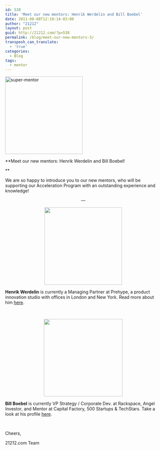 ```yaml
---
id: 538
title: 'Meet our new mentors: Henrik Werdelin and Bill Boebel'
date: 2011-08-08T12:10:14-03:00
author: "21212"
layout: post
guid: http://21212.com/?p=538
permalink: /blog/meet-our-new-mentors-3/
transposh_can_translate:
  - 'true'
categories:
  - Blog
tags:
  - mentor
---
```

<img class="aligncenter" src="{{ site.url }}/assets/wp-content/uploads/2011/07/super-mentor.png" alt="super-mentor" width="250" height="250" />

**Meet our new mentors: Henrik Werdelin and Bill Boebel!

**

We are so happy to introduce you to our new mentors, who will be supporting our Acceleration Program with an outstanding experience and knowledge!

<!--more ..are you curious? Meet them now!-->

<p style="text-align: center">
  &#8212;
</p>

<p style="text-align: center">
  <img class="aligncenter size-full wp-image-500" src="{{ site.url }}/assets/wp-content/uploads/2011/07/henrik-werdelin-e1312137978630.jpeg" alt="" width="250" height="250" srcset="{{ site.url }}/assets/wp-content/uploads/2011/07/henrik-werdelin-e1312137978630.jpeg 250w, {{ site.url }}/assets/wp-content/uploads/2011/07/henrik-werdelin-e1312137978630-150x150.jpeg 150w" sizes="(max-width: 250px) 100vw, 250px" />
</p>

**Henrik Werdelin** is currently a Managing Partner at Prehype, a product innovation studio with offices in London and New York. Read more about him [here](http://21212.com/team/henrik-werdelin/ "Henrik Werdelin").

&nbsp;

<p style="text-align: center">
  <img class="aligncenter size-full wp-image-506" src="{{ site.url }}/assets/wp-content/uploads/2011/07/bill_boebel-e1312138314532.jpg" alt="" width="254" height="250" />
</p>

**Bill Boebel** is currently VP Strategy / Corporate Dev. at Rackspace, Angel Investor, and Mentor at Capital Factory, 500 Startups & TechStars. Take a look at his profile [here](http://21212.com/team/bill-boebel/ "Bill Boebel").

&nbsp;

Cheers,

21212.com Team